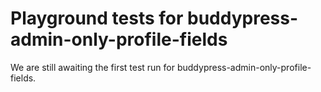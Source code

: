 # Playground tests for buddypress-admin-only-profile-fields
We are still awaiting the first test run for buddypress-admin-only-profile-fields.
